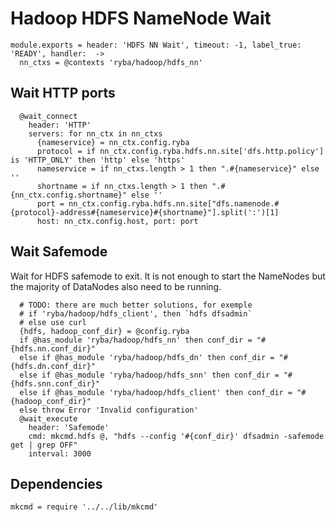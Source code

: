 
# Hadoop HDFS NameNode Wait

    module.exports = header: 'HDFS NN Wait', timeout: -1, label_true: 'READY', handler:  ->
      nn_ctxs = @contexts 'ryba/hadoop/hdfs_nn'

## Wait HTTP ports

      @wait_connect
        header: 'HTTP'
        servers: for nn_ctx in nn_ctxs
          {nameservice} = nn_ctx.config.ryba
          protocol = if nn_ctx.config.ryba.hdfs.nn.site['dfs.http.policy'] is 'HTTP_ONLY' then 'http' else 'https'
          nameservice = if nn_ctxs.length > 1 then ".#{nameservice}" else ''
          shortname = if nn_ctxs.length > 1 then ".#{nn_ctx.config.shortname}" else ''
          port = nn_ctx.config.ryba.hdfs.nn.site["dfs.namenode.#{protocol}-address#{nameservice}#{shortname}"].split(':')[1]
          host: nn_ctx.config.host, port: port

## Wait Safemode

Wait for HDFS safemode to exit. It is not enough to start the NameNodes but the
majority of DataNodes also need to be running.

      # TODO: there are much better solutions, for exemple
      # if 'ryba/hadoop/hdfs_client', then `hdfs dfsadmin`
      # else use curl
      {hdfs, hadoop_conf_dir} = @config.ryba      
      if @has_module 'ryba/hadoop/hdfs_nn' then conf_dir = "#{hdfs.nn.conf_dir}"
      else if @has_module 'ryba/hadoop/hdfs_dn' then conf_dir = "#{hdfs.dn.conf_dir}"
      else if @has_module 'ryba/hadoop/hdfs_snn' then conf_dir = "#{hdfs.snn.conf_dir}"
      else if @has_module 'ryba/hadoop/hdfs_client' then conf_dir = "#{hadoop_conf_dir}"
      else throw Error 'Invalid configuration'
      @wait_execute
        header: 'Safemode'
        cmd: mkcmd.hdfs @, "hdfs --config '#{conf_dir}' dfsadmin -safemode get | grep OFF"
        interval: 3000

## Dependencies

    mkcmd = require '../../lib/mkcmd'
